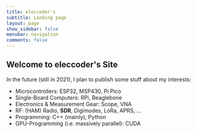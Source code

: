 ```yaml
---
title: eleccoder's
subtitle: Landing page
layout: page
show_sidebar: false
menubar: navigation
comments: false
---
```


## Welcome to eleccoder's Site

In the future (still in 2021), I plan to publish some stuff about my interests:

- Microcontrollers: ESP32, MSP430, Pi Pico
- Single-Board Computers: RPi, Beaglebone
- Electronics & Measurement Gear: Scope, VNA
- RF: (HAM) Radio, **SDR**, Digimodes, LoRa, APRS, ...
- Programming: C++ (mainly), Python
- GPU-Programming (i.e. massively parallel): CUDA


